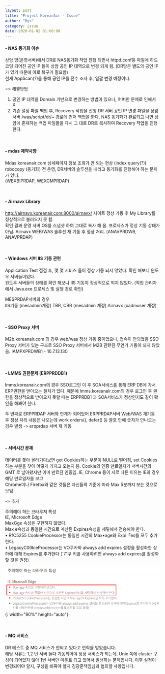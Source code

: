```yaml
---
layout: post
title: "Project KoreanAir - Issue"
author: "Bys"
category: issue
date: 2020-01-02 01:00:00
---
```


#### **- NAS 동기화 이슈**  
상암 망(운영서버)에서 DR로 NAS동기화 작업 진행 되면서 httpd.conf등 파일에 하드 코딩 되어진 공인 IP 들이 상암 공인 IP 대역으로 변경 되게 됨. (DR망은 별도의 공인 IP가 있기 때문에 이로 복구가 필요함)  
현재 AppScan(?)을 통해 공인 IP를 전수 조사 후, 일괄 변경 예정이다.   

=> 해결방법 
1) 공인 IP 대역을 Domain 기반으로 변경하는 방법이 있으나, 어떠한 문제로 인해서 X  
2) 기존 설정 파일 백업 후, Recovery 작업을 진행 
DR 서버 공인 IP 변경 파일을 상암 서버 /was/script/dr/~ 경로에 먼저 백업을 한다. NAS 동기화가 완료되고 나면 상암에 존재하는 백업 파일들을 다시 그 대로 DR로 복사하여 Recovery 작업을 진행한다. 

<br>

#### **- mdas 제약사항**   
Mdas.koreanair.com 상세페이지 정보 조회가 안 되는 현상 (index query(?)) robocopy (동기화) 전 운영, DR서버의 솔루션을 내리고 동기화를 진행해야 하는 문제가 있다.  
(WEXBIPRDAP, WEXCMPRDAP)  

<br>

#### **- Airnavx Library**   
http://airnavx.koreanair.com:8000/airnavx/ 사이트 정상 기동 후 My Library를 정상적으로 불러오지 못 함.  
확인 결과 운영 서버 OS를 스냅샷 하여 그대로 복사 해 옴. 프로세스가 정상 기동 상태가 아님. Airnavx WEB/WAS 솔루션 재 기동 후 정상 처리. 
(ANAVPRDWB, ANAVPRDAP) 

<br>

#### **- Windows 서버 IIS 기동 관련**   
Application Test 점검 후, 몇 몇 서비스 들이 정상 기동 되지 않았다. 확인 해보니 윈도우 서버들이었다.  
윈도우 서버들의 상태를 확인 해보니 IIS 기동이 정상적으로 되지 않았다. (작업 관리자에서 Java.exe 프로세스 및 실행 경로 확인) 

MESPRDAP서버의 경우  
IIS기동 (mesadmin계정) 
TBR, CBR (mesadmin 계정) 
Airnavx (xadmuser 계정) 

<br>

#### **- SSO Proxy 서버**  
M2b.koreanair.com 의 경우 web/was 정상 기동 중이었으나, 접속이 안되었음 
SSO Proxy 서버가 있는 구조로 SSO Proxy 서버에서 M2B 관련된 무언가 기동이 되지 않았음. 
IAMPXPRDWB1 - 10.7.13.130 

<br>

#### **- LMMS 권한문제 (ERPPRDDB1)**  
lmms.koreanair.com의 경우 SSO로그인 이 후 SOA서비스를 통해 ERP DB에 가서 ERP권한을 받아오는 절차가 있다. 
때문에 lmms.koreanair.com의 경우 로그인 후 권한을 정상적으로 받아오지 못할 때는 ERPPRDB1 과 SOA서비스가 정상인지도 같이 확인을 해봐야 한다. 

두 번째로 ERPPRDAP 서버와 연계가 되어있어 ERPPRDAP서버 Web/WAS 재기동 후 정상 처리 
내용은 나오는데 work orders(), defer() 등 괄호 안에 숫자가 안나오는 경우 발생 -> erpprdap 서버 재 기동  
 
<br>

#### **- 서버시간 문제**  
데이터를 쫓아 올라가다보면 get Cookies하는 부분이 NULL로 떨어짐, set Cookies 하는 부분을 찾아 어떻게 가지고 오는지 봄. 
Cookie의 인증 만료일자가 서버시간의 GMT 로 날아왔지만 이미 만료된 인증임. IE, Chrome 등이 서로 다른 이유는 IE의 경우 해당 만료일자를 보고   
Chrome이나 Firefox와 같은 것들은 자신들의 기준에 따라 Max 5분까지 보는 것으로 보임  

-> 추가   

주의해야 하는 브라우저 특성  
IE, Microsoft Edge  
MaxGge 속성을 구현하지 않았다.  
Max e속성과 동일한 시간으로 계산된 Expires속성을 세팋해서 전송해야 한다.  
• RfC5255 CookieProcessor는 동일한 시간의 Max•age와 Expi「es를 모두 추가한다.  
• LegacyC00kieProcessor는 VO쿠카와 always add expires 설정을 활성화한 상하에 대해 Expires를 추가한다 (`71쿠 
키를 사용하려면 always add expires를 활성화할 것을 권장)  

 ![koaissue01](/assets/it/issue/koreanair/koaissue01.png){: width="90%" height="auto"}   

<br>

#### **- MQ 서비스**  
DR 테스트 중 MQ 서비스가 안되고 있다고 연락을 받았습니다.  
해당 사유는 1,2 번 서버 둘다 기동되어야 정상 서비스가 되는데, Unix 쪽에 cluster 구성이 되어있지 않아 1번 서버만 마운트 되고 있어서 발생하는 문제입니다. 이후 설정이 변경되어야 할지, 구성을 바꿔야 할지 김광준책임님과 협의할 사항입니다.  
